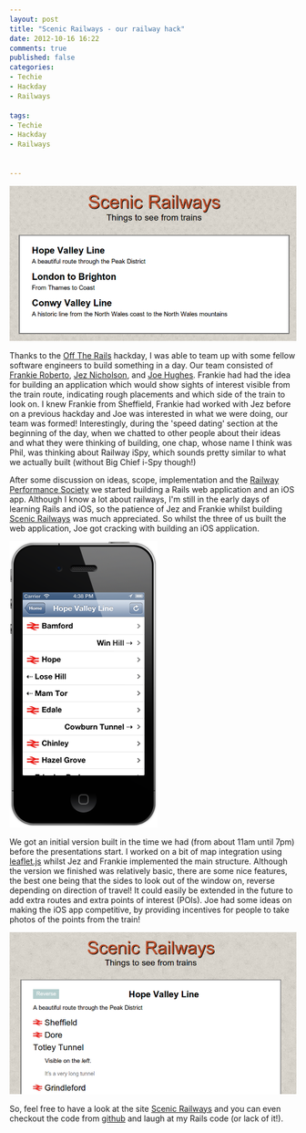 ```yaml
---
layout: post
title: "Scenic Railways - our railway hack"
date: 2012-10-16 16:22
comments: true
published: false
categories:
- Techie
- Hackday
- Railways

tags:
- Techie
- Hackday
- Railways


---
```


![screen shot of application](/images/scenic-railways.png)

Thanks to the [Off The Rails](/2012/10/16/railway-hackday-off-the-rails/) hackday, I was able to team up with some fellow software engineers to build something in a day. Our team consisted of [Frankie Roberto](http://twitter.com/frankieroberto), [Jez Nicholson](http://twitter.com/jnicho02), and [Joe Hughes](http://twitter.com/joooe). Frankie had had the idea for building an application which would show sights of interest visible from the train route, indicating rough placements and which side of the train to look on. I knew Frankie from Sheffield, Frankie had worked with Jez before on a previous hackday and Joe was interested in what we were doing, our team was formed! Interestingly, during the 'speed dating' section at the beginning of the day, when we chatted to other people about their ideas and what they were thinking of building, one chap, whose name I think was Phil, was thinking about Railway iSpy, which sounds pretty similar to what we actually built (without Big Chief i-Spy though!)

After some discussion on ideas, scope, implementation and the [Railway Performance Society](http://www.railperf.org.uk/) we started building a Rails web application and an iOS app. Although I know a lot about railways, I'm still in the early days of learning Rails and iOS, so the patience of Jez and Frankie whilst building [Scenic Railways](http://www.scenicrailways.org.uk) was much appreciated. So whilst the three of us built the web application, Joe got cracking with building an iOS application. 

![ios-1](/images/scenic-railways-on-iphone.png)

We got an initial version built in the time we had (from about 11am until 7pm) before the presentations start. I worked on a bit of map integration using [leaflet.js](http://leaflet.cloudmade.com) whilst Jez and Frankie implemented the main structure. Although the version we finished was relatively basic, there are some nice features, the best one being that the sides to look out of the window on, reverse depending on direction of travel!  It could easily be extended in the future to add extra routes and extra points of interest (POIs). Joe had some ideas on making the iOS app competitive, by providing incentives for people to take photos of the points from the train! 

![screen shot of application](/images/scenic-railways-1.png)

So, feel free to have a look at the site [Scenic Railways](http://www.scenicrailways.org.uk) and you can even checkout the code from [github](https://github.com/frankieroberto/scenic-railways) and laugh at my Rails code (or lack of it!).
